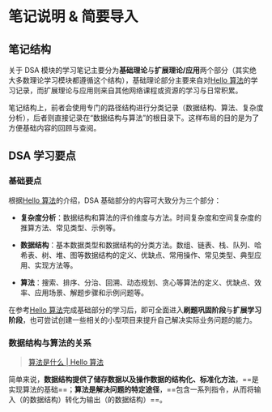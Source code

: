 # 笔记说明 & 简要导入

## 笔记结构

关于 DSA 模块的学习笔记主要分为**基础理论**与**扩展理论/应用**两个部分（其实绝大多数理论学习模块都遵循这个结构），基础理论部分主要来自对[Hello 算法](https://www.hello-algo.com/)的学习记录，而扩展理论与应用则来自其他网络课程或资源的学习与日常积累。

笔记结构上，前者会使用专门的路径结构进行分类记录（数据结构、算法、复杂度分析），后者则直接记录在“数据结构与算法”的根目录下。这样布局的目的是为了方便基础内容的回顾与查阅。

## DSA 学习要点

### 基础要点

根据[Hello 算法](https://www.hello-algo.com/chapter_preface/about_the_book/)的介绍，DSA 基础部分的内容可大致分为三个部分：

- **复杂度分析**：数据结构和算法的评价维度与方法。时间复杂度和空间复杂度的推算方法、常见类型、示例等。

- **数据结构**：基本数据类型和数据结构的分类方法。数组、链表、栈、队列、哈希表、树、堆、图等数据结构的定义、优缺点、常用操作、常见类型、典型应用、实现方法等。

- **算法**：搜索、排序、分治、回溯、动态规划、贪心等算法的定义、优缺点、效率、应用场景、解题步骤和示例问题等。

在参考[Hello 算法](https://www.hello-algo.com/)完成基础部分的学习后，即可全面进入**刷题巩固阶段**与**扩展学习阶段**，也可尝试创建一些相关的小型项目来提升自己解决实际业务问题的能力。

### 数据结构与算法的关系

>[算法是什么 | Hello 算法](https://www.hello-algo.com/chapter_introduction/what_is_dsa/)

简单来说，**数据结构提供了储存数据以及操作数据的结构化、标准化方法**，==是实现算法的基础==；**算法是解决问题的特定途径**，==包含一系列指令，从而将输入（的数据结构）转化为输出（的数据结构）==。
